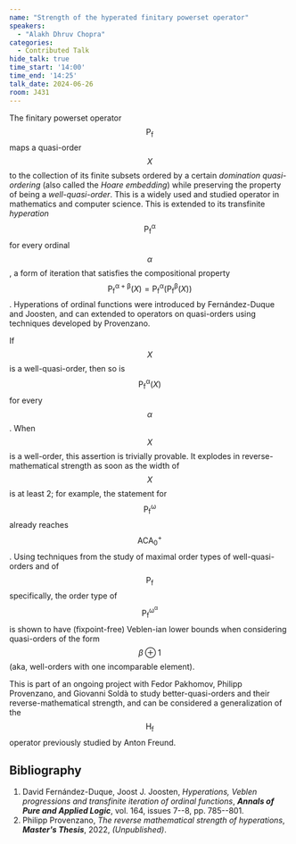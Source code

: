 ```yaml
---
name: "Strength of the hyperated finitary powerset operator"
speakers:
  - "Alakh Dhruv Chopra"
categories:
  - Contributed Talk
hide_talk: true
time_start: '14:00'
time_end: '14:25'
talk_date: 2024-06-26
room: J431
---
```




The finitary powerset operator $$\mathsf{P_f}$$ maps a quasi-order $$X$$ to the
collection of its finite subsets ordered by a certain _domination
  quasi-ordering_ (also called the _Hoare embedding_) while preserving
the property of being a _well-quasi-order_. This is a widely used and
studied operator in mathematics and computer science. This is extended to its
transfinite _hyperation_ $$\mathsf{P^\alpha_f}$$ for every ordinal
$$\alpha$$, a form of iteration that satisfies the compositional property
$$\mathsf{P^{\alpha+\beta}_f}(X) = \mathsf{P^\alpha_f}(\mathsf{P^\beta_f}(X))$$.
Hyperations of ordinal functions were introduced by Fernández-Duque and Joosten,
and can extended to operators on quasi-orders using techniques developed by
Provenzano.

If $$X$$ is a well-quasi-order, then so is $$\mathsf{P^\alpha_f}(X)$$ for every
$$\alpha$$. When $$X$$ is a well-order, this assertion is trivially provable. It
explodes in reverse-mathematical strength as soon as the width of $$X$$ is at
least 2; for example, the statement for $$\mathsf{P^\omega_f}$$ already reaches
$$\mathsf{ACA^+_0}$$. Using techniques from the study of maximal order types of
well-quasi-orders and of $$\mathsf{P_f}$$ specifically, the order type of
$$\mathsf{P^{\omega^\alpha}_f}$$ is shown to have (fixpoint-free) Veblen-ian lower
bounds when considering quasi-orders of the form $$\beta \oplus 1$$ (aka,
well-orders with one incomparable element).

This is part of an ongoing project with Fedor Pakhomov, Philipp Provenzano, and
Giovanni Soldà to study better-quasi-orders and their reverse-mathematical
strength, and can be considered a generalization of the $$\mathsf{H_f}$$ operator
previously studied by Anton Freund.

## Bibliography

1.   David Fernández-Duque, Joost J. Joosten,  _Hyperations, Veblen progressions and transfinite iteration of ordinal functions_,  **_Annals of Pure and Applied Logic_**,  vol. 164,  issues 7--8,  pp. 785--801.
2.   Philipp Provenzano,  _The reverse mathematical strength of hyperations_,  **_Master's Thesis_**,  2022,  _(Unpublished)_.





